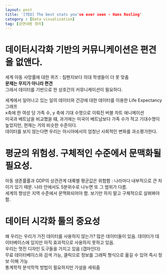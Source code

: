 ```yaml
--- 
layout: post
title: '[TED] The best stats you've ever seen - Hans Rosling'
category : [Data visualization]
tag: [강연내용 정리]
---   
```


# 데이터시각화 기반의 커뮤니케이션은 편견을 없앤다. 

세계 아동 사망률에 대한 퀴즈  : 침팬지보다 의대 학생들이 더 못 맞춤    
**문제는 무지가 아니라 편견**    
그래서 데이터를 기반으로 한 상호간의 커뮤니케이션이 필요하다.    


세계에서 일어나고 있는 일의 데이터와 건강에 대한 데이터를 이용한 Life Expectancy 그래프   
x축에 한 여성 당 가족 수, y 축에 기대 수명으로 이뤄진 버블 차트 애니메이션    
미국과 베트남을 비교했을 떄, 과거에는 미국이 베트남보다 가족 수가 적고 기대수명이 높았지만, 현재는 거의 비슷한 수준이다.     
데이터를 보지 않는다면 우리는 아시아에서의 엄청난 사회적인 변화를 과소평가한다.    


# 평균의 위험성. 구체적인 수준에서 문맥화될 필요성.  

아동 생존률률과 GDP의 상관관계 
대륙별 평균값은 위험함 : 나라마다 내부적으로 큰 차이가 있기 때문. 나라 안에서도 5분위수로 나누면 또 그 범위가 다름.       
세계의 향상은 지역 수준에서 문맥화되어야 함. 보기만 하지 말고 구체적으로 살펴봐야 함.     


# 데이터 시각화 툴의 중요성   

왜 우리는 우리가 가진 데이터를 사용하지 않는가? 많은 데이터들이 있음. 데이터가 데이터베이스에 있지만 아직 효과적으로 사용하지 못하고 있음.     
우리는 멋진 디자인 도구들을 가지고 있음 (갭마인더)    
무료 데이터베이스와 검색 가능, 클릭으로 정보를 그래픽 형식으로 옮길 수 있어 즉시 정보 이해 가능      
통계학적 분석학적 방법이 필요하지만 가설을 세워줌    



















